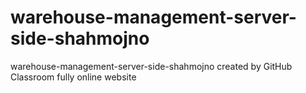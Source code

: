 # warehouse-management-server-side-shahmojno
warehouse-management-server-side-shahmojno created by GitHub Classroom
fully online website
